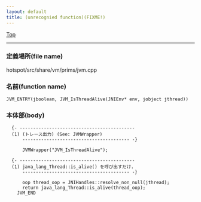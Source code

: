 ```yaml
---
layout: default
title: (unrecognied function)(FIXME!)
---
```

[Top](../index.html)

--- 
### 定義場所(file name)
hotspot/src/share/vm/prims/jvm.cpp

### 名前(function name)
```
JVM_ENTRY(jboolean, JVM_IsThreadAlive(JNIEnv* env, jobject jthread))
```

### 本体部(body)
```
  {- -------------------------------------------
  (1) (トレース出力) (See: JVMWrapper)
      ---------------------------------------- -}

	  JVMWrapper("JVM_IsThreadAlive");
	
  {- -------------------------------------------
  (1) java_lang_Thread::is_alive() を呼び出すだけ.
      ---------------------------------------- -}

	  oop thread_oop = JNIHandles::resolve_non_null(jthread);
	  return java_lang_Thread::is_alive(thread_oop);
	JVM_END
	
```


